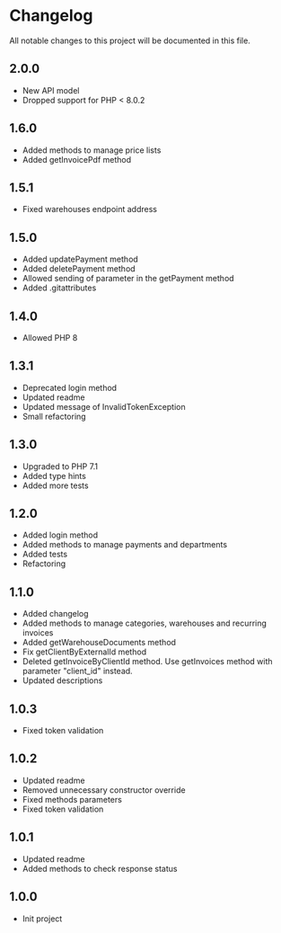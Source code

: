 # Changelog

All notable changes to this project will be documented in this file.

## 2.0.0
* New API model
* Dropped support for PHP < 8.0.2

## 1.6.0
* Added methods to manage price lists
* Added getInvoicePdf method

## 1.5.1
* Fixed warehouses endpoint address

## 1.5.0
* Added updatePayment method
* Added deletePayment method
* Allowed sending of parameter in the getPayment method
* Added .gitattributes

## 1.4.0
* Allowed PHP 8

## 1.3.1
* Deprecated login method
* Updated readme
* Updated message of InvalidTokenException
* Small refactoring

## 1.3.0
* Upgraded to PHP 7.1
* Added type hints
* Added more tests

## 1.2.0
* Added login method
* Added methods to manage payments and departments
* Added tests
* Refactoring

## 1.1.0
* Added changelog
* Added methods to manage categories, warehouses and recurring invoices
* Added getWarehouseDocuments method
* Fix getClientByExternalId method
* Deleted getInvoiceByClientId method. Use getInvoices method with parameter "client_id" instead.
* Updated descriptions

## 1.0.3
* Fixed token validation

## 1.0.2
* Updated readme
* Removed unnecessary constructor override
* Fixed methods parameters
* Fixed token validation

## 1.0.1
* Updated readme
* Added methods to check response status

## 1.0.0
* Init project
